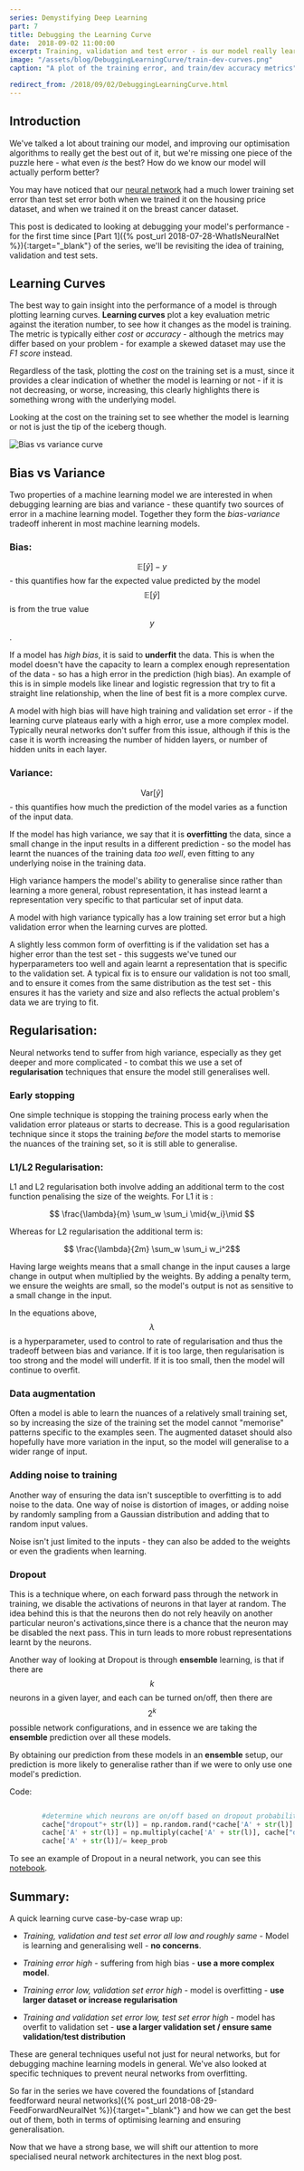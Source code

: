 ```yaml
---
series: Demystifying Deep Learning 
part: 7
title: Debugging the Learning Curve
date:  2018-09-02 11:00:00
excerpt: Training, validation and test error - is our model really learning or is it just memorising?
image: "/assets/blog/DebuggingLearningCurve/train-dev-curves.png"
caption: "A plot of the training error, and train/dev accuracy metrics"

redirect_from: /2018/09/02/DebuggingLearningCurve.html
---
```


## Introduction

We've talked a lot about training our model, and improving our optimisation algorithms to really get the best out of it, but we're missing one piece of the puzzle here - what even *is* the best? How do we know our model will actually perform better?

You may have noticed that our [neural network](https://github.com/mukul-rathi/blogPost-tutorials/tree/master/FeedForwardNeuralNet) had a much lower training set error than test set error both when we trained it on the housing price dataset, and when we trained it on the breast cancer dataset. 


This post is dedicated to looking at debugging your model's performance - for the first time since [Part 1]({% post_url 2018-07-28-WhatIsNeuralNet %}){:target="_blank"} of the series, we'll be revisiting the idea of training, validation and test sets.

## Learning Curves

The best way to gain insight into the performance of a model is through plotting learning curves. **Learning curves** plot a key evaluation metric against the iteration number, to see how it changes as the model is training. The metric is typically either *cost* or *accuracy* - although the metrics may differ based on your problem - for example a skewed dataset  may use the *F1 score* instead.

Regardless of the task, plotting the *cost* on the training set is a must, since it provides a clear indication of whether the model is learning or not - if it is not decreasing, or worse, increasing, this clearly highlights there is something wrong with the underlying model.

Looking at the cost on the training set to see whether the model is learning or not is just the tip of the iceberg though.

![Bias vs variance curve](/assets/blog/DebuggingLearningCurve/bias-variance.png)
## Bias vs Variance

Two properties of a machine learning model we are interested in when debugging learning are bias and variance - these quantify two sources of error in a machine learning model. Together they form the *bias-variance* tradeoff inherent in most machine learning models.


### Bias:

 $$\mathbb E[\hat{y}]-y$$  - this quantifies how far the expected value predicted by the model $$\mathbb E[\hat{y}]$$ is from the true value $$y$$. 

If a model has *high bias*, it is said to **underfit** the data. This is when the model doesn't have the capacity to learn a complex enough representation of the data - so has a high error in the prediction (high bias). An example of this is in simple models like linear and logistic regression that try to fit a straight line relationship, when the line of best fit is a more complex curve.

A model with high bias will have high training and validation set error - if the learning curve plateaus early with a high error, use a more complex model. Typically neural networks don't suffer from this issue, although if this is the case it is worth increasing the number of hidden layers, or number of hidden units in each layer. 

### Variance: 

$$\mathrm{Var}[\hat{y}]$$ - this quantifies how much the prediction of the model varies as a function of the input data.

If the model has high variance, we say that it is **overfitting** the data, since a small change in the input results in a different prediction - so the model has learnt the nuances of the training data *too well*, even fitting to any underlying noise in the training data. 

High variance hampers the model's ability to generalise since rather than learning a more general, robust representation, it has instead learnt a representation very specific to that particular set of input data.

A model with high variance typically has a low training set error but a high validation error when the learning curves are plotted. 

A slightly less common form of overfitting is if the validation set has a higher error than the test set - this suggests we've tuned our hyperparameters too well and again learnt a representation that is specific to the validation set. A typical fix is to ensure our validation is not too small, and to ensure it comes from the same distribution as the test set - this ensures it has the variety and size and also reflects the actual problem's data we are trying to fit.

## Regularisation:
Neural networks tend to suffer from high variance, especially as they get deeper and more complicated - to combat this we use a set of **regularisation** techniques that ensure the model still generalises well.


### Early stopping
One simple technique is stopping the training process early when the validation error plateaus or starts to decrease. This is a good regularisation technique since it stops the training *before* the model starts to memorise the nuances of the training set, so it is still able to generalise.

### L1/L2 Regularisation:

L1 and L2 regularisation both involve adding an additional term to the cost function penalising the size of the weights. For L1 it is :

$$ \frac{\lambda}{m}  \sum_w \sum_i \mid{w_i}\mid $$

Whereas for L2 regularisation the additional term is: 

$$ \frac{\lambda}{2m}  \sum_w \sum_i w_i^2$$

Having large weights means that a small change in the input causes a large change in output when multiplied by the weights. By adding a penalty term, we ensure the weights are small, so the model's output is not as sensitive to a small change in the input. 

In the equations above, $$\lambda$$ is a hyperparameter, used to control to rate of regularisation and thus the tradeoff between bias and variance. If it is too large, then regularisation is too strong and the model will underfit. If it is too small, then the model will continue to overfit.

### Data augmentation

Often a model is able to learn the nuances of a relatively small training set, so by increasing the size of the training set the model cannot "memorise" patterns specific to the examples seen. The augmented dataset should also hopefully have more variation in the input, so the model will generalise to a wider range of input.

### Adding noise to training

Another way of ensuring the data isn't susceptible to overfitting is to add noise to the data. One way of noise is distortion of images, or adding noise by randomly sampling from a Gaussian distribution and adding that to random input values.

Noise isn't just limited to the inputs - they can also be added to the weights or even the gradients when learning. 

### Dropout

This is a technique where, on each forward pass through the network in training, we disable the activations of neurons in that layer at random. The idea behind this is that the neurons then do not rely heavily on another particular neuron's activations,since there is a chance that the neuron may be disabled the next pass. This in turn leads to more robust representations learnt by the neurons.

Another way of looking at Dropout is through **ensemble** learning,  is that if there are $$k$$ neurons in a given layer, and each can be turned on/off, then there are $$2^k$$ possible network configurations, and in essence we are taking the **ensemble** prediction over all these models. 

By obtaining our prediction from these models in an **ensemble** setup, our prediction is more likely to generalise rather than if we were to only use one model's prediction.

Code:
```python

        #determine which neurons are on/off based on dropout probability
        cache["dropout"+ str(l)] = np.random.rand(*cache['A' + str(l)].shape) <= keep_prob
        cache['A' + str(l)] = np.multiply(cache['A' + str(l)], cache["dropout"+ str(l)])
        cache['A' + str(l)]/= keep_prob

```

To see an example of Dropout in a neural network, you can see this [notebook](https://github.com/mukul-rathi/ChemRegressionNeuralNet).

## Summary:

A quick learning curve case-by-case wrap up:

* *Training, validation and test set error all low and roughly same* - Model is learning and generalising well - **no concerns**.

* *Training error high* - suffering from high bias - **use a more complex model**.

* *Training error low, validation set error high* - model is overfitting - **use larger dataset or increase regularisation**

* *Training and validation set error low, test set error high* - model has overfit to validation set - **use a larger validation set / ensure same validation/test distribution**

These are general techniques useful not just for neural networks, but for debugging machine learning models in general. We've also looked at specific techniques to prevent neural networks from overfitting. 

So far in the series we have covered the foundations of [standard feedforward neural networks]({% post_url 2018-08-29-FeedForwardNeuralNet %}){:target="_blank"} and how we can get the best out of them, both in terms of optimising learning and ensuring generalisation.

Now that we have a strong base, we will shift our attention to more specialised neural network architectures in the next blog post.





